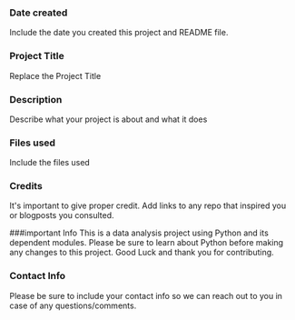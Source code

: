 ### Date created
Include the date you created this project and README file.

### Project Title
Replace the Project Title

### Description
Describe what your project is about and what it does

### Files used
Include the files used

### Credits
It's important to give proper credit. Add links to any repo that inspired you or blogposts you consulted.

###important Info
This is a data analysis project using Python and its dependent modules. Please be sure to learn about Python before making any changes to this project. Good Luck and thank you for contributing.

### Contact Info
Please be sure to include your contact info so we can reach out to you in case of any questions/comments.
